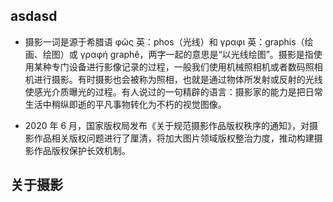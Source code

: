 ##  asdasd


- 摄影一词是源于希腊语 φῶς 英：phos（光线）和 γραφι 英：graphis（绘画、绘图）或 γραφή graphê，两字一起的意思是“以光线绘图”。摄影是指使用某种专门设备进行影像记录的过程，一般我们使用机械照相机或者数码照相机进行摄影。有时摄影也会被称为照相，也就是通过物体所发射或反射的光线使感光介质曝光的过程。有人说过的一句精辟的语言：摄影家的能力是把日常生活中稍纵即逝的平凡事物转化为不朽的视觉图像。

* 2020 年 6 月，国家版权局发布《关于规范摄影作品版权秩序的通知》，对摄影作品相关版权问题进行了厘清，将加大图片领域版权整治力度，推动构建摄影作品版权保护长效机制。


##  关于摄影